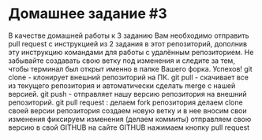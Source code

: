 # Домашнее задание #3

В качестве домашней работы к 3 заданию Вам необходимо отправить pull request с инструкцией из 2 задания в этот репозиторий, дополнив эту инструкцию командами для работы с удалённым репозиторием. Не забывайте создавать свою ветку под изменения и следите за тем, чтобы терминал был открыт именно в папке Вашего форка. Успехов!
git clone - клонирует внешний репозиторий на ПК.
git pull - скачивает все из текущего репозитория и автоматически сделать merge с нашей версией.
git push - отправляет нашу версию репозитория на внешний репозиторий.
git pull request :
делаем fork репозитория
делаем clone своей версии репозитория
создаем новую ветку и в нее вносим свои изменения
фиксируем изменения (делаем коммиты)
отправляем свою версию в свой GITHUB
на сайте GITHUB нажимаем кнопку pull request
